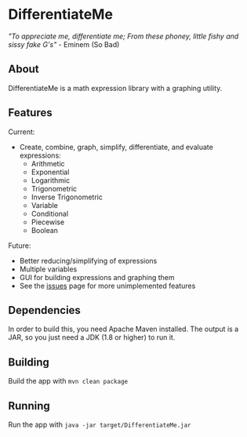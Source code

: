 DifferentiateMe
===

_"To appreciate me, differentiate me; From these phoney, little fishy and sissy fake G's"_ - Eminem (So Bad)

About
---
DifferentiateMe is a math expression library with a graphing utility.

Features
---
Current:
- Create, combine, graph, simplify, differentiate, and evaluate expressions:
  - Arithmetic
  - Exponential
  - Logarithmic
  - Trigonometric
  - Inverse Trigonometric
  - Variable
  - Conditional
  - Piecewise
  - Boolean

Future:
- Better reducing/simplifying of expressions
- Multiple variables
- GUI for building expressions and graphing them
- See the [issues](https://github.com/handrinp/DifferentiateMe/issues) page for more unimplemented features

Dependencies
---
In order to build this, you need Apache Maven installed.
The output is a JAR, so you just need a JDK (1.8 or higher) to run it.

Building
---
Build the app with `mvn clean package`

Running
---
Run the app with `java -jar target/DifferentiateMe.jar`

